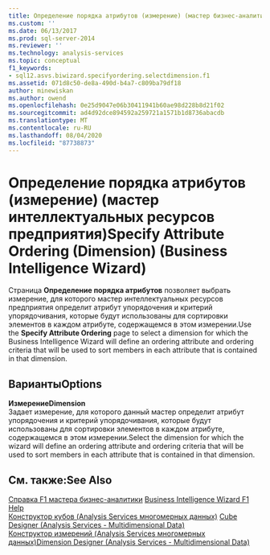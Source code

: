 ```yaml
---
title: Определение порядка атрибутов (измерение) (мастер бизнес-аналитики) | Документация Майкрософт
ms.custom: ''
ms.date: 06/13/2017
ms.prod: sql-server-2014
ms.reviewer: ''
ms.technology: analysis-services
ms.topic: conceptual
f1_keywords:
- sql12.asvs.biwizard.specifyordering.selectdimension.f1
ms.assetid: 071d8c50-de8a-490d-b4a7-c809ba79df18
author: minewiskan
ms.author: owend
ms.openlocfilehash: 0e25d9047e06b30411941b60ae98d228b8d21f02
ms.sourcegitcommit: ad4d92dce894592a259721a1571b1d8736abacdb
ms.translationtype: MT
ms.contentlocale: ru-RU
ms.lasthandoff: 08/04/2020
ms.locfileid: "87738873"
---
```

# <a name="specify-attribute-ordering-dimension-business-intelligence-wizard"></a><span data-ttu-id="503be-102">Определение порядка атрибутов (измерение) (мастер интеллектуальных ресурсов предприятия)</span><span class="sxs-lookup"><span data-stu-id="503be-102">Specify Attribute Ordering (Dimension) (Business Intelligence Wizard)</span></span>
  <span data-ttu-id="503be-103">Страница **Определение порядка атрибутов** позволяет выбрать измерение, для которого мастер интеллектуальных ресурсов предприятия определит атрибут упорядочения и критерий упорядочивания, которые будут использованы для сортировки элементов в каждом атрибуте, содержащемся в этом измерении.</span><span class="sxs-lookup"><span data-stu-id="503be-103">Use the **Specify Attribute Ordering** page to select a dimension for which the Business Intelligence Wizard will define an ordering attribute and ordering criteria that will be used to sort members in each attribute that is contained in that dimension.</span></span>  
  
## <a name="options"></a><span data-ttu-id="503be-104">Варианты</span><span class="sxs-lookup"><span data-stu-id="503be-104">Options</span></span>  
 <span data-ttu-id="503be-105">**Измерение**</span><span class="sxs-lookup"><span data-stu-id="503be-105">**Dimension**</span></span>  
 <span data-ttu-id="503be-106">Задает измерение, для которого данный мастер определит атрибут упорядочения и критерий упорядочивания, которые будут использованы для сортировки элементов в каждом атрибуте, содержащемся в этом измерении.</span><span class="sxs-lookup"><span data-stu-id="503be-106">Select the dimension for which the wizard will define an ordering attribute and ordering criteria that will be used to sort members in each attribute that is contained in that dimension.</span></span>  
  
## <a name="see-also"></a><span data-ttu-id="503be-107">См. также:</span><span class="sxs-lookup"><span data-stu-id="503be-107">See Also</span></span>  
 <span data-ttu-id="503be-108">[Справка F1 мастера бизнес-аналитики](business-intelligence-wizard-f1-help.md) </span><span class="sxs-lookup"><span data-stu-id="503be-108">[Business Intelligence Wizard F1 Help](business-intelligence-wizard-f1-help.md) </span></span>  
 <span data-ttu-id="503be-109">[Конструктор кубов &#40;Analysis Services многомерных данных&#41;](cube-designer-analysis-services-multidimensional-data.md) </span><span class="sxs-lookup"><span data-stu-id="503be-109">[Cube Designer &#40;Analysis Services - Multidimensional Data&#41;](cube-designer-analysis-services-multidimensional-data.md) </span></span>  
 [<span data-ttu-id="503be-110">Конструктор измерений &#40;Analysis Services многомерных данных&#41;</span><span class="sxs-lookup"><span data-stu-id="503be-110">Dimension Designer &#40;Analysis Services - Multidimensional Data&#41;</span></span>](dimension-designer-analysis-services-multidimensional-data.md)  
  
  
